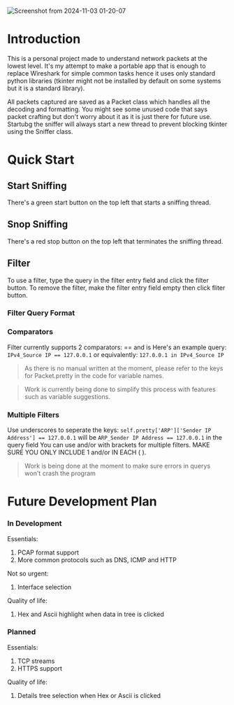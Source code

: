![Screenshot from 2024-11-03 01-20-07](https://github.com/user-attachments/assets/2cb4ff3d-18b5-48b4-b576-144261d6cfcb)

# Introduction
This is a personal project made to understand network packets at the lowest level. It's my attempt to make a portable app that is enough to replace Wireshark for simple common tasks hence it uses only standard python libraries (tkinter might not be installed by default on some systems but it is a standard library). 

All packets captured are saved as a Packet class which handles all the decoding and formatting. You might see some unused code that says packet crafting but don't worry about it as it is just there for future use. Startubg the sniffer will always start a new thread to prevent blocking tkinter using the Sniffer class.

# Quick Start
## Start Sniffing
There's a green start button on the top left that starts a sniffing thread.
## Snop Sniffing
There's a red stop button on the top left that terminates the sniffing thread.
## Filter
To use a filter, type the query in the filter entry field and click the filter button. To remove the filter, make the filter entry field empty then click fliter button.
### Filter Query Format
### Comparators
Filter currently supports 2 comparators: == and is
Here's an example query:
`IPv4_Source IP == 127.0.0.1`
or equivalently:
`127.0.0.1 in IPv4_Source IP`
> As there is no manual written at the moment, please refer to the keys for Packet.pretty in the code for variable names. 

> Work is currently being done to simplify this process with features such as variable suggestions.
### Multiple Filters
Use underscores to seperate the keys:
`self.pretty['ARP']['Sender IP Address'] == 127.0.0.1` will be `ARP_Sender IP Address == 127.0.0.1` in the query field
You can use and/or with brackets for multiple filters. MAKE SURE YOU ONLY INCLUDE 1 and/or IN EACH ( ).
> Work is being done at the moment to make sure errors in querys won't crash the program

# Future Development Plan
### In Development
Essentials:
1. PCAP format support
2. More common protocols such as DNS, ICMP and HTTP

Not so urgent:
1. Interface selection

Quality of life:
1. Hex and Ascii highlight when data in tree is clicked
   
### Planned
Essentials:
1. TCP streams
2. HTTPS support
   
Quality of life:
1. Details tree selection when Hex or Ascii is clicked

